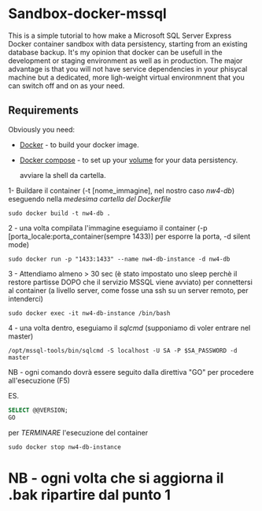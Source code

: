 Sandbox-docker-mssql 
====================

This is a simple tutorial to how make a Microsoft SQL Server Express Docker container sandbox with data persistency, starting from an existing database backup.
It's my opinion that docker can be usefull in the development or staging environment as well as in production.
The major advantage is that you will not have service dependencies in your phisycal machine but a dedicated, more ligh-weight virtual environmnent that you can switch off and on as your need.  

## Requirements

Obviously you need: 

* [Docker](https://www.docker.com/) - to build your docker image.
* [Docker compose](https://docs.docker.com/compose/) - to set up your [volume](https://docs.docker.com/storage/volumes/) for your data persistency.

    avviare la shell da cartella.

1- Buildare il container (-t [nome_immagine], nel nostro caso *nw4-db*) eseguendo nella *medesima cartella del Dockerfile*

```shell
sudo docker build -t nw4-db .
```

2 - una volta compilata l'immagine eseguiamo il container (-p [porta_locale:porta_container(sempre 1433)] per esporre la porta, -d silent mode)

```shell
sudo docker run -p "1433:1433" --name nw4-db-instance -d nw4-db
```

3 - Attendiamo almeno > 30 sec (è stato impostato uno sleep perchè il restore partisse DOPO che il servizio MSSQL viene avviato) per connettersi al container (a livello server, come fosse una ssh su un server remoto, per intenderci)

```shell
sudo docker exec -it nw4-db-instance /bin/bash
```

4 - una volta dentro, eseguiamo il *sqlcmd* (supponiamo di voler entrare nel master)

```shell
/opt/mssql-tools/bin/sqlcmd -S localhost -U SA -P $SA_PASSWORD -d master
```

NB - ogni comando dovrà essere seguito dalla direttiva "GO" per procedere all'esecuzione (F5)

ES. 

```SQL
SELECT @@VERSION;
GO
```

per *TERMINARE* l'esecuzione del container

```shell
sudo docker stop nw4-db-instance
```

# NB - ogni volta che si aggiorna il .bak ripartire dal punto 1
